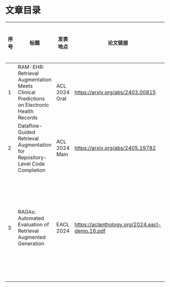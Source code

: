 # 文章目录


|序号|标题|发表地点|论文链接|论文总结|涉及技术栈|阅读状态|笔记链接|
| - | - | - |- |- |- |- |-|
|1|RAM-EHR: Retrieval Augmentation Meets Clinical Predictions on Electronic Health Records|ACL 2024 Oral|https://arxiv.org/abs/2403.00815|||<mark>未读<mark>||
|2|Dataflow-Guided Retrieval Augmentation for Repository-Level Code Completion|ACL 2024 Main|https://arxiv.org/abs/2405.19782|||<mark>未读<mark>||
|3|RAGAs: Automated Evaluation of Retrieval Augmented Generation|EACL 2024|https://aclanthology.org/2024.eacl-demo.16.pdf|设计了很多关于RAG技术的评价指标，比较实用，可以参考||<mark>未读<mark> [High Priority]||